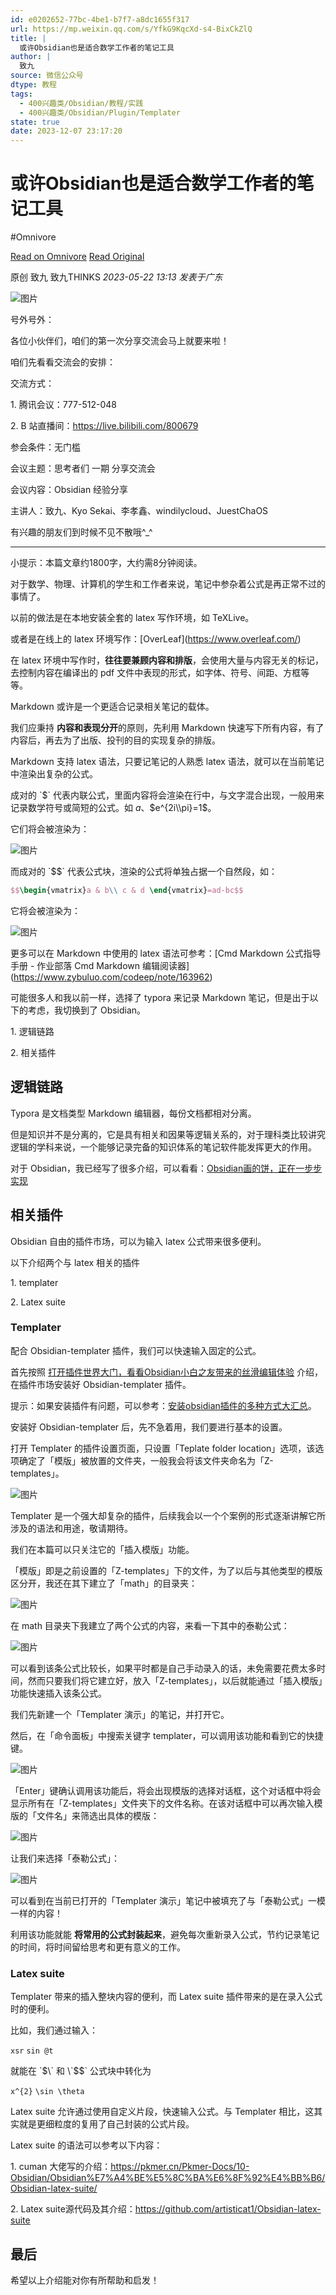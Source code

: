 ```yaml
---
id: e0202652-77bc-4be1-b7f7-a8dc1655f317
url: https://mp.weixin.qq.com/s/YfkG9KqcXd-s4-BixCkZlQ
title: |
  或许Obsidian也是适合数学工作者的笔记工具
author: |
  致九
source: 微信公众号
dtype: 教程
tags:
  - 400兴趣类/Obsidian/教程/实践
  - 400兴趣类/Obsidian/Plugin/Templater
state: true
date: 2023-12-07 23:17:20
---
```



# 或许Obsidian也是适合数学工作者的笔记工具
#Omnivore

[Read on Omnivore](https://omnivore.app/me/https-mp-weixin-qq-com-s-yfk-g-9-kqc-xd-s-4-bix-ck-zl-q-18c44dab889)
[Read Original](https://mp.weixin.qq.com/s/YfkG9KqcXd-s4-BixCkZlQ)

原创 致九  致九THINKS _2023-05-22 13:13_ _发表于广东_ 

![图片](https://proxy-prod.omnivore-image-cache.app/0x0,sN2OucIqlGSZku2AYVYKj27sSyPZHdUc0JCnewO92KU0/https://mmbiz.qpic.cn/mmbiz_png/7EZ0IQOFRX2nXLlJkQHSgMSdYTgiazwDzILXqcSbXzrMWyRWs1rvCicoB6JHrsjz53rofcN0s8ia7Ta5mvw3P3qIw/640?wx_fmt=png)

号外号外：  

各位小伙伴们，咱们的第一次分享交流会马上就要来啦！

咱们先看看交流会的安排：

交流方式：

1\. 腾讯会议：777-512-048

2\. B 站直播间：https://live.bilibili.com/800679

参会条件：无门槛

会议主题：思考者们 一期 分享交流会

会议内容：Obsidian 经验分享

主讲人：致九、Kyo Sekai、李孝鑫、windilycloud、JuestChaOS

有兴趣的朋友们到时候不见不散哦^\_^

---

小提示：本篇文章约1800字，大约需8分钟阅读。

对于数学、物理、计算机的学生和工作者来说，笔记中参杂着公式是再正常不过的事情了。  

以前的做法是在本地安装全套的 latex 写作环境，如 TeXLive。

或者是在线上的 latex 环境写作：\[OverLeaf\](https://www.overleaf.com/)

在 latex 环境中写作时，**往往要兼顾内容和排版**，会使用大量与内容无关的标记，去控制内容在编译出的 pdf 文件中表现的形式，如字体、符号、间距、方框等等。

Markdown 或许是一个更适合记录相关笔记的载体。

我们应秉持 **内容和表现分开**的原则，先利用 Markdown 快速写下所有内容，有了内容后，再去为了出版、投刊的目的实现复杂的排版。

Markdown 支持 latex 语法，只要记笔记的人熟悉 latex 语法，就可以在当前笔记中渲染出复杂的公式。

成对的 \`$\` 代表内联公式，里面内容将会渲染在行中，与文字混合出现，一般用来记录数学符号或简短的公式。如 $a$、$e^{2i\\pi}=1$。

它们将会被渲染为：  

![图片](https://proxy-prod.omnivore-image-cache.app/0x0,sc94XB_IADr17or8TZl2V06gPQAXotBVFhN_ohiOPiEk/https://mmbiz.qpic.cn/mmbiz_png/7EZ0IQOFRX2nXLlJkQHSgMSdYTgiazwDzW36cdnFLZkYN7QyRsZsgiauXwXdTfYWHwO16xJBtcWtib4kfeqS4C5Wg/640?wx_fmt=png)

而成对的 \`$$\` 代表公式块，渲染的公式将单独占据一个自然段，如：

```tex
$$\begin{vmatrix}a & b\\ c & d \end{vmatrix}=ad-bc$$
```

它将会被渲染为：  

![图片](https://proxy-prod.omnivore-image-cache.app/0x0,s3t9f0Mw1OAMxgJDAbPvBeDLveigoJhIYkMsvcqRdnY0/https://mmbiz.qpic.cn/mmbiz_png/7EZ0IQOFRX2nXLlJkQHSgMSdYTgiazwDz8UL65oyKKk2PAAkng6ibt5OSUxfPGUuebrb9MOYUcHwwelNOHP0wA7Q/640?wx_fmt=png)

更多可以在 Markdown 中使用的 latex 语法可参考：\[Cmd Markdown 公式指导手册 - 作业部落 Cmd Markdown 编辑阅读器\](https://www.zybuluo.com/codeep/note/163962)  

可能很多人和我以前一样，选择了 typora 来记录 Markdown 笔记，但是出于以下的考虑，我切换到了 Obsidian。

1\. 逻辑链路

2\. 相关插件

## **逻辑链路**

Typora 是文档类型 Markdown 编辑器，每份文档都相对分离。  

但是知识并不是分离的，它是具有相关和因果等逻辑关系的，对于理科类比较讲究逻辑的学科来说，一个能够记录完备的知识体系的笔记软件能发挥更大的作用。  

对于 Obsidian，我已经写了很多介绍，可以看看：[Obsidian画的饼，正在一步步实现](http://mp.weixin.qq.com/s?%5F%5Fbiz=MzkzMDAwMTA4MA==&mid=2247484047&idx=1&sn=711a4e04629b8adbcaef6d9ccf9cec76&chksm=c201bb58f576324e16ad9b9b2a1867d8d620ff784424efde19670869ab7a8e9b7293dafddab2&scene=21#wechat%5Fredirect)  

## **相关插件**

Obsidian 自由的插件市场，可以为输入 latex 公式带来很多便利。  

以下介绍两个与 latex 相关的插件  

1\. templater  

2\. Latex suite

### Templater

配合 Obsidian-templater 插件，我们可以快速输入固定的公式。

首先按照 [打开插件世界大门，看看Obsidian小白之友带来的丝滑编辑体验](http://mp.weixin.qq.com/s?%5F%5Fbiz=MzkzMDAwMTA4MA==&mid=2247484186&idx=1&sn=1d4599f6fd155d8f26f6cccdabb40b09&chksm=c201bacdf57633dbfe9a7a19a048032452ea87504ae4dd383ee1f7fcf1cc9f05968d9cc1dc27&scene=21#wechat%5Fredirect) 介绍，在插件市场安装好 Obsidian-templater 插件。

提示：如果安装插件有问题，可以参考：[安装obsidian插件的多种方式大汇总](http://mp.weixin.qq.com/s?%5F%5Fbiz=MzkzMDAwMTA4MA==&mid=2247484290&idx=1&sn=26b37149763e7e439181bdaa2092c32b&chksm=c201ba55f57633432e0342546e2a2f2fa838694dde1d08675160f86b49e1eb9c855effed5ef1&scene=21#wechat%5Fredirect)。

安装好 Obsidian-templater 后，先不急着用，我们要进行基本的设置。

打开 Templater 的插件设置页面，只设置「Teplate folder location」选项，该选项确定了「模版」被放置的文件夹，一般我会将该文件夹命名为「Z-templates」。

![图片](https://proxy-prod.omnivore-image-cache.app/0x0,sAJn67r19oyTMnGRSNiZhInx1wZF_ENiUVi_ROj7PoMc/https://mmbiz.qpic.cn/mmbiz_png/7EZ0IQOFRX2nXLlJkQHSgMSdYTgiazwDzJs0YIyL6LWlx3Dqic5Kq3GMOsME1IiaTyaKA983zjX6JcLrd0aAkyg2A/640?wx_fmt=png)

Templater 是一个强大却复杂的插件，后续我会以一个个案例的形式逐渐讲解它所涉及的语法和用途，敬请期待。  

我们在本篇可以只关注它的「插入模版」功能。

「模版」即是之前设置的「Z-templates」下的文件，为了以后与其他类型的模版区分开，我还在其下建立了「math」的目录夹：

![图片](https://proxy-prod.omnivore-image-cache.app/0x0,stREiCnmcB7EE9bGImjTVQ_IG7klai1PbWJyWagZvclk/https://mmbiz.qpic.cn/mmbiz_png/7EZ0IQOFRX2nXLlJkQHSgMSdYTgiazwDzicN0LkJJFBbHeDaqUWtBvuJVaIaVIAXMkOm2vDPreztnQAI45w96PWw/640?wx_fmt=png)

在 math 目录夹下我建立了两个公式的内容，来看一下其中的泰勒公式：

![图片](https://proxy-prod.omnivore-image-cache.app/0x0,sce71gFSvvTo54blOAMaOH19nM6CoUZNMiNj8tRe6ytk/https://mmbiz.qpic.cn/mmbiz_png/7EZ0IQOFRX2nXLlJkQHSgMSdYTgiazwDzJaV5ibskz5IbQ2CdDsAibzYg0RCEr8YxoJnlUTJ03z6RYS2rXwia2JvlA/640?wx_fmt=png)

可以看到该条公式比较长，如果平时都是自己手动录入的话，未免需要花费太多时间，然而只要我们将它建立好，放入「Z-templates」，以后就能通过「插入模版」功能快速插入该条公式。

我们先新建一个「Templater 演示」的笔记，并打开它。

然后，在「命令面板」中搜索关键字 templater，可以调用该功能和看到它的快捷键。

![图片](https://proxy-prod.omnivore-image-cache.app/0x0,sRtfxPgQn6APf5mMoE4gUOA_oLMQD9KkzQqGAfqhbIz8/https://mmbiz.qpic.cn/mmbiz_png/7EZ0IQOFRX2nXLlJkQHSgMSdYTgiazwDz2KdrytgvnMzACpS4NXP22BgJOuYghCXElvialuGjjTXKa2qNmdlcsXg/640?wx_fmt=png)

「Enter」键确认调用该功能后，将会出现模版的选择对话框，这个对话框中将会显示所有在「Z-templates」文件夹下的文件名称。在该对话框中可以再次输入模版的「文件名」来筛选出具体的模版：

![图片](https://proxy-prod.omnivore-image-cache.app/0x0,s01lIIP0s5zsxTaB93gb6R5BlPSXGAB2TI_DNv5DrLO4/https://mmbiz.qpic.cn/mmbiz_png/7EZ0IQOFRX2nXLlJkQHSgMSdYTgiazwDzEbaSBxZkdSIN55zXqibic0kTCzLQ3DcGqSjRHYnIRt2icq66pXx1C74ibA/640?wx_fmt=png)

让我们来选择「泰勒公式」：

![图片](https://proxy-prod.omnivore-image-cache.app/0x0,s5ZvG4aO2vpFgm6fnSzkTQFWNu79fBVIm2lPMQsMfpAo/https://mmbiz.qpic.cn/mmbiz_gif/7EZ0IQOFRX2nXLlJkQHSgMSdYTgiazwDzW0oLnbib0PeoEBl4HxkhdKkIg90tHYwtvCJpEu0GqhRYfkhWQicr8lhQ/640?wx_fmt=gif)

可以看到在当前已打开的「Templater 演示」笔记中被填充了与「泰勒公式」一模一样的内容！

利用该功能就能 **将常用的公式封装起来**，避免每次重新录入公式，节约记录笔记的时间，将时间留给思考和更有意义的工作。

### Latex suite

Templater 带来的插入整块内容的便利，而 Latex suite 插件带来的是在录入公式时的便利。

比如，我们通过输入：

`xsr` `sin @t`

就能在 \`$\` 和 \`$$\` 公式块中转化为  

`x^{2}` `\sin \theta`

Latex suite 允许通过使用自定义片段，快速输入公式。与 Templater 相比，这其实就是更细粒度的复用了自己封装的公式片段。

Latex suite 的语法可以参考以下内容：

1\. cuman 大佬写的介绍：https://pkmer.cn/Pkmer-Docs/10-Obsidian/Obsidian%E7%A4%BE%E5%8C%BA%E6%8F%92%E4%BB%B6/Obsidian-latex-suite/

2\. Latex suite源代码及其介绍：https://github.com/artisticat1/Obsidian-latex-suite

## **最后**

希望以上介绍能对你有所帮助和启发！



